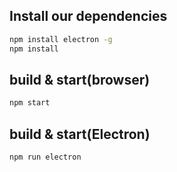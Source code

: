## Install our dependencies

```sh
npm install electron -g
npm install
```

## build & start(browser)
```sh
npm start
```

## build & start(Electron)
```sh
npm run electron
```